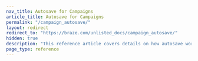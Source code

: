 ```yaml
---
nav_title: Autosave for Campaigns
article_title: Autosave for Campaigns
permalink: "/campaign_autosave/"
layout: redirect
redirect_to: "https://braze.com/unlisted_docs/campaign_autosave/"
hidden: true
description: "This reference article covers details on how autosave works for campaigns."
page_type: reference
---
```

